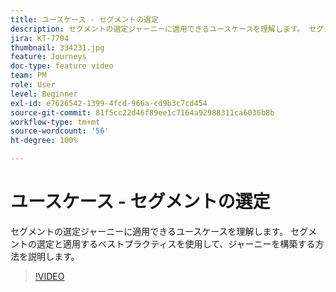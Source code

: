 ```yaml
---
title: ユースケース - セグメントの選定
description: セグメントの選定ジャーニーに適用できるユースケースを理解します。 セグメントの選定と適用するベストプラクティスを使用して、ジャーニーを構築する方法を説明します。
jira: KT-7704
thumbnail: 334231.jpg
feature: Journeys
doc-type: feature video
team: PM
role: User
level: Beginner
exl-id: e7626542-1399-4fcd-966a-cd9b3c7cd454
source-git-commit: 81f5cc22d46f89ee1c7164a92988311ca6036b8b
workflow-type: tm+mt
source-wordcount: '56'
ht-degree: 100%

---
```


# ユースケース - セグメントの選定

セグメントの選定ジャーニーに適用できるユースケースを理解します。
セグメントの選定と適用するベストプラクティスを使用して、ジャーニーを構築する方法を説明します。

>[!VIDEO](https://video.tv.adobe.com/v/334231?quality=12&learn=on)
